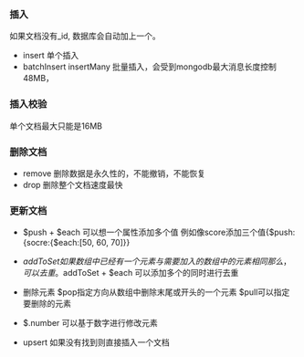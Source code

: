 ### 插入
如果文档没有_id, 数据库会自动加上一个。

* insert 单个插入
* batchInsert insertMany  批量插入，会受到mongodb最大消息长度控制48MB，

### 插入校验 

单个文档最大只能是16MB

### 删除文档

* remove 删除数据是永久性的，不能撤销，不能恢复
* drop 删除整个文档速度最快

### 更新文档

* $push + $each 可以想一个属性添加多个值 例如像score添加三个值{$push:{socre:{$each:[50, 60, 70]}} 

* $addToSet 如果数组中已经有一个元素与需要加入的数组中的元素相同那么，可以去重。$addToSet + $each 可以添加多个的同时进行去重

* 删除元素 $pop指定方向从数组中删除末尾或开头的一个元素 $pull可以指定要删除的元素

* $.number 可以基于数字进行修改元素

* upsert 如果没有找到则直接插入一个文档

